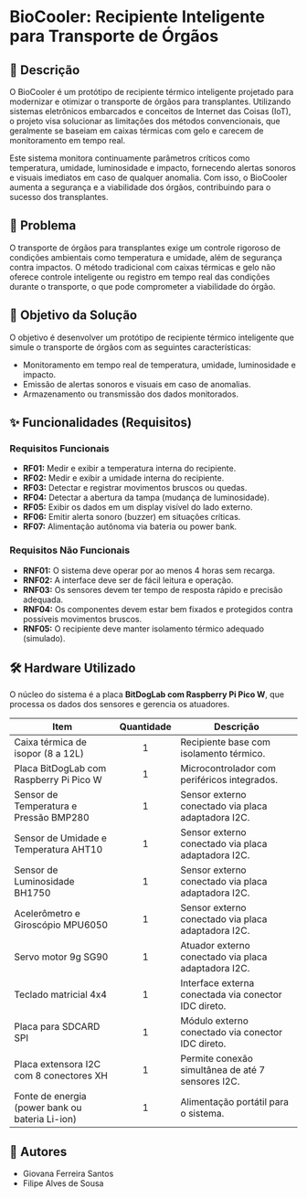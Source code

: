 # BioCooler: Recipiente Inteligente para Transporte de Órgãos

## 📝 Descrição

O BioCooler é um protótipo de recipiente térmico inteligente projetado para modernizar e otimizar o transporte de órgãos para transplantes. Utilizando sistemas eletrônicos embarcados e conceitos de Internet das Coisas (IoT), o projeto visa solucionar as limitações dos métodos convencionais, que geralmente se baseiam em caixas térmicas com gelo e carecem de monitoramento em tempo real.

Este sistema monitora continuamente parâmetros críticos como temperatura, umidade, luminosidade e impacto, fornecendo alertas sonoros e visuais imediatos em caso de qualquer anomalia. Com isso, o BioCooler aumenta a segurança e a viabilidade dos órgãos, contribuindo para o sucesso dos transplantes.

## 🎯 Problema

O transporte de órgãos para transplantes exige um controle rigoroso de condições ambientais como temperatura e umidade, além de segurança contra impactos. O método tradicional com caixas térmicas e gelo não oferece controle inteligente ou registro em tempo real das condições durante o transporte, o que pode comprometer a viabilidade do órgão.

## 🚀 Objetivo da Solução

O objetivo é desenvolver um protótipo de recipiente térmico inteligente que simule o transporte de órgãos com as seguintes características:
* Monitoramento em tempo real de temperatura, umidade, luminosidade e impacto.
* Emissão de alertas sonoros e visuais em caso de anomalias.
* Armazenamento ou transmissão dos dados monitorados.

## ✨ Funcionalidades (Requisitos)

### Requisitos Funcionais
* **RF01:** Medir e exibir a temperatura interna do recipiente.
* **RF02:** Medir e exibir a umidade interna do recipiente.
* **RF03:** Detectar e registrar movimentos bruscos ou quedas.
* **RF04:** Detectar a abertura da tampa (mudança de luminosidade).
* **RF05:** Exibir os dados em um display visível do lado externo.
* **RF06:** Emitir alerta sonoro (buzzer) em situações críticas.
* **RF07:** Alimentação autônoma via bateria ou power bank.

### Requisitos Não Funcionais
* **RNF01:** O sistema deve operar por ao menos 4 horas sem recarga.
* **RNF02:** A interface deve ser de fácil leitura e operação.
* **RNF03:** Os sensores devem ter tempo de resposta rápido e precisão adequada.
* **RNF04:** Os componentes devem estar bem fixados e protegidos contra possíveis movimentos bruscos.
* **RNF05:** O recipiente deve manter isolamento térmico adequado (simulado).

## 🛠️ Hardware Utilizado

O núcleo do sistema é a placa **BitDogLab com Raspberry Pi Pico W**, que processa os dados dos sensores e gerencia os atuadores.

| Item | Quantidade | Descrição |
| --- | :---: | --- |
| Caixa térmica de isopor (8 a 12L) | 1 | Recipiente base com isolamento térmico. |
| Placa BitDogLab com Raspberry Pi Pico W | 1 | Microcontrolador com periféricos integrados. |
| Sensor de Temperatura e Pressão BMP280 | 1 | Sensor externo conectado via placa adaptadora I2C. |
| Sensor de Umidade e Temperatura AHT10 | 1 | Sensor externo conectado via placa adaptadora I2C. |
| Sensor de Luminosidade BH1750 | 1 | Sensor externo conectado via placa adaptadora I2C. |
| Acelerômetro e Giroscópio MPU6050 | 1 | Sensor externo conectado via placa adaptadora I2C. |
| Servo motor 9g SG90 | 1 | Atuador externo conectado via placa adaptadora I2C. |
| Teclado matricial 4x4 | 1 | Interface externa conectada via conector IDC direto. |
| Placa para SDCARD SPI | 1 | Módulo externo conectado via conector IDC direto. |
| Placa extensora I2C com 8 conectores XH | 1 | Permite conexão simultânea de até 7 sensores I2C. |
| Fonte de energia (power bank ou bateria Li-ion) | 1 | Alimentação portátil para o sistema. |

## 👥 Autores

* Giovana Ferreira Santos
* Filipe Alves de Sousa
